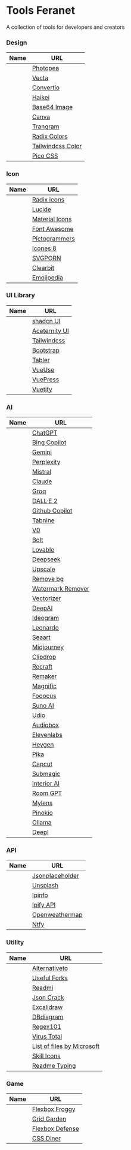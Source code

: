 <style> img { width: 12px; } </style>

# Tools Feranet

A collection of tools for developers and creators

### Design

| Name                                                      | URL                                                                  |
| --------------------------------------------------------- | -------------------------------------------------------------------- |
| <img src="https://www.photopea.com/promo/icon512.png"  /> | [Photopea](https://www.photopea.com/)                                |
| <img src="https://vecta.io/favicon.ico" />                | [Vecta](https://vecta.io/nano)                                       |
| <img src="https://convertio.co/favicon.ico" />            | [Convertio](https://convertio.co)                                    |
| <img src="https://haikei.app/favicon.ico" />              | [Haikei](https://haikei.app/)                                        |
| <img src="https://www.base64-image.de/favicon.ico" />     | [Base64 Image](https://www.base64-image.de/)                         |
| <img src="https://www.canva.com/favicon.ico" />           | [Canva](https://www.canva.com/)                                      |
| <img src="https://www.trangram.com/favicon.ico" />        | [Trangram](https://www.trangram.com/)                                |
| <img src="https://www.radix-ui.com/favicon.ico" />        | [Radix Colors](https://www.radix-ui.com/colors)                      |
| <img src="https://tailwindcss.com/favicon.ico" />         | [Tailwindcss Color](https://tailwindcss.com/docs/customizing-colors) |
| <img src="https://picocss.com/favicon.ico" />             | [Pico CSS](https://picocss.com/)                                     |

### Icon

| Name                                                | URL                                                   |
| --------------------------------------------------- | ----------------------------------------------------- |
| <img src="https://www.radix-ui.com/favicon.ico" />  | [Radix icons](https://www.radix-ui.com/icons)         |
| <img src="https://lucide.dev/favicon.ico" />        | [Lucide](https://lucide.dev/)                         |
| <img src="https://fonts.google.com/favicon.ico" />  | [Material Icons](https://fonts.google.com/icons)      |
| <img src="https://fontawesome.com/favicon.ico" />   | [Font Awesome](https://fontawesome.com/search)        |
| <img src="https://pictogrammers.com/favicon.ico" /> | [Pictogrammers](https://pictogrammers.com/libraries/) |
| <img src="https://icones8.fr/favicon.ico" />        | [Icones 8](https://icones8.fr/icons/color)            |
| <img src="https://svgporn.com/favicon.ico" />       | [SVGPORN](https://svgporn.com/)                       |
| <img src="https://clearbit.com/favicon.ico" />      | [Clearbit](https://clearbit.com/logo)                 |
| <img src="https://emojipedia.org/favicon.ico" />    | [Emojipedia](https://emojipedia.org/)                 |

### UI Library

| Name                                                 | URL                                         |
| ---------------------------------------------------- | ------------------------------------------- |
| <img src="https://ui.shadcn.com/favicon.ico" />      | [shadcn UI](https://ui.shadcn.com/)         |
| <img src="https://ui.aceternity.com/favicon.ico" />  | [Aceternity UI](https://ui.aceternity.com/) |
| <img src="https://tailwindcss.com/favicon.ico" />    | [Tailwindcss](https://tailwindcss.com/)     |
| <img src="https://getbootstrap.com/favicon.ico" />   | [Bootstrap](https://getbootstrap.com/)      |
| <img src="https://tabler.io/favicon.ico" />          | [Tabler](https://tabler.io/)                |
| <img src="https://vueuse.org/favicon.ico" />         | [VueUse](https://vueuse.org/)               |
| <img src="https://vuepress.vuejs.org/favicon.ico" /> | [VuePress](https://vuepress.vuejs.org/)     |
| <img src="https://vuetifyjs.com/favicon.ico" />      | [Vuetify](https://vuetifyjs.com/en/)        |

### AI

| Name                                                       | URL                                                   |
| ---------------------------------------------------------- | ----------------------------------------------------- |
| <img src="https://chat.openai.com/favicon.ico" />          | [ChatGPT](https://chat.openai.com/)                   |
| <img src="https://www.bing.com/favicon.ico" />             | [Bing Copilot](https://www.bing.com/chat)             |
| <img src="https://gemini.google.com/favicon.ico" />        | [Gemini](https://gemini.google.com/)                  |
| <img src="https://www.perplexity.ai/favicon.ico" />        | [Perplexity](https://www.perplexity.ai/)              |
| <img src="https://mistral.ai/favicon.ico" />               | [Mistral](https://mistral.ai/)                        |
| <img src="https://claude.ai/favicon.ico" />                | [Claude](https://claude.ai/)                          |
| <img src="https://groq.com/favicon.ico" />                 | [Groq](https://groq.com/)                             |
| <img src="https://openai.com/favicon.ico" />               | [DALL·E 2](https://openai.com/dall-e-2)               |
| <img src="https://copilot.github.com/favicon.ico" />       | [Github Copilot](https://copilot.github.com/)         |
| <img src="https://www.tabnine.com/favicon.ico" />          | [Tabnine](https://www.tabnine.com/)                   |
| <img src="https://v0.dev/favicon.ico" />                   | [V0](https://v0.dev/)                                 |
| <img src="https://bolt.new/favicon.ico" />                 | [Bolt](https://bolt.new/)                             |
| <img src="https://lovable.dev/favicon.ico" />              | [Lovable](https://lovable.dev/)                       |
| <img src="https://www.deepseek.com/favicon.ico" />         | [Deepseek](https://www.deepseek.com/)                 |
| <img src="https://www.upscale.media/favicon.ico" />        | [Upscale](https://www.upscale.media/)                 |
| <img src="https://www.remove.bg/favicon.ico" />            | [Remove bg](https://www.remove.bg/)                   |
| <img src="https://www.watermarkremover.io/favicon.ico" />  | [Watermark Remover](https://www.watermarkremover.io/) |
| <img src="https://vectorizer.ai/favicon.ico" />            | [Vectorizer](https://vectorizer.ai/)                  |
| <img src="https://deepai.org/favicon.ico" />               | [DeepAI](https://deepai.org/)                         |
| <img src="https://ideogram.ai/favicon.ico" />              | [Ideogram](https://ideogram.ai/)                      |
| <img src="https://leonardo.ai/favicon.ico" />              | [Leonardo](https://leonardo.ai/)                      |
| <img src="https://www.seaart.ai/favicon.ico" />            | [Seaart](https://www.seaart.ai/)                      |
| <img src="https://www.midjourney.com/favicon.ico" />       | [Midjourney](https://www.midjourney.com/)             |
| <img src="https://clipdrop.co/favicon.ico" />              | [Clipdrop](https://clipdrop.co/)                      |
| <img src="https://www.recraft.ai/favicon.ico" />           | [Recraft](https://www.recraft.ai/)                    |
| <img src="https://remaker.ai/favicon.ico" />               | [Remaker](https://remaker.ai/)                        |
| <img src="https://magnific.ai/favicon.ico" />              | [Magnific](https://magnific.ai/)                      |
| <img src="https://github.com/favicon.ico" />               | [Fooocus](https://github.com/lllyasviel/Fooocus)      |
| <img src="https://www.suno.ai/favicon.ico" />              | [Suno AI](https://www.suno.ai/)                       |
| <img src="https://www.udio.com/favicon.ico" />             | [Udio](https://www.udio.com/)                         |
| <img src="https://audiobox.metademolab.com/favicon.ico" /> | [Audiobox](https://audiobox.metademolab.com/)         |
| <img src="https://elevenlabs.io/favicon.ico" />            | [Elevenlabs](https://elevenlabs.io/)                  |
| <img src="https://www.heygen.com/favicon.ico" />           | [Heygen](https://www.heygen.com/)                     |
| <img src="https://pika.art/favicon.ico" />                 | [Pika](https://pika.art/)                             |
| <img src="https://www.capcut.com/favicon.ico" />           | [Capcut](https://www.capcut.com/)                     |
| <img src="https://www.submagic.co/favicon.ico" />          | [Submagic](https://www.submagic.co/)                  |
| <img src="https://interiorai.com/favicon.ico" />           | [Interior AI](https://interiorai.com/)                |
| <img src="https://www.roomgpt.io/favicon.ico" />           | [Room GPT](https://www.roomgpt.io/)                   |
| <img src="https://mylens.ai/favicon.ico" />                | [Mylens](https://mylens.ai/)                          |
| <img src="https://pinokio.computer/favicon.ico" />         | [Pinokio](https://pinokio.computer/)                  |
| <img src="https://ollama.com/favicon.ico" />               | [Ollama](https://ollama.com/)                         |
| <img src="https://www.deepl.com/favicon.ico" />            | [Deepl](https://www.deepl.com/translator)             |

### API

| Name                                                           | URL                                                      |
| -------------------------------------------------------------- | -------------------------------------------------------- |
| <img src="https://jsonplaceholder.typicode.com/favicon.ico" /> | [Jsonplaceholder](https://jsonplaceholder.typicode.com/) |
| <img src="https://unsplash.com/favicon.ico" />                 | [Unsplash](https://unsplash.com/developers)              |
| <img src="https://ipinfo.io/favicon.ico" />                    | [Ipinfo](https://ipinfo.io/)                             |
| <img src="https://www.ipify.org/favicon.ico" />                | [Ipify API](https://www.ipify.org/)                      |
| <img src="https://openweathermap.org/favicon.ico" />           | [Openweathermap](https://openweathermap.org/)            |
| <img src="https://ntfy.sh/favicon.ico" />                      | [Ntfy](https://ntfy.sh/)                                 |

### Utility

| Name                                                              | URL                                                                 |
| ----------------------------------------------------------------- | ------------------------------------------------------------------- |
| <img src="https://alternativeto.net/favicon.ico" />               | [Alternativeto](https://alternativeto.net/)                         |
| <img src="https://useful-forks.github.io/favicon.ico" />          | [Useful Forks](https://useful-forks.github.io/)                     |
| <img src="https://readmi.xyz/favicon.ico" />                      | [Readmi](https://readmi.xyz/)                                       |
| <img src="https://jsoncrack.com/favicon.ico" />                   | [Json Crack](https://jsoncrack.com/)                                |
| <img src="https://excalidraw.com/favicon.ico" />                  | [Excalidraw](https://excalidraw.com/)                               |
| <img src="https://dbdiagram.io/favicon.ico" />                    | [DBdiagram](https://dbdiagram.io/home)                              |
| <img src="https://regex101.com/favicon.ico" />                    | [Regex101](https://regex101.com/)                                   |
| <img src="https://www.virustotal.com/favicon.ico" />              | [Virus Total](https://www.virustotal.com/gui/home/upload)           |
| <img src="https://files.rg-adguard.net/favicon.ico" />            | [List of files by Microsoft](https://files.rg-adguard.net/category) |
| <img src="https://skillicons.dev/favicon.ico" />                  | [Skill Icons](https://skillicons.dev/)                              |
| <img src="https://readme-typing-svg.herokuapp.com/favicon.ico" /> | [Readme Typing](https://readme-typing-svg.herokuapp.com/)           |

### Game

| Name                                                    | URL                                               |
| ------------------------------------------------------- | ------------------------------------------------- |
| <img src="https://flexboxfroggy.com/favicon.ico" />     | [Flexbox Froggy](https://flexboxfroggy.com)       |
| <img src="https://cssgridgarden.com/favicon.ico" />     | [Grid Garden](https://cssgridgarden.com/)         |
| <img src="http://www.flexboxdefense.com/favicon.ico" /> | [Flexbox Defense](http://www.flexboxdefense.com/) |
| <img src="https://flukeout.github.io/favicon.ico" />    | [CSS Diner](https://flukeout.github.io/)          |
